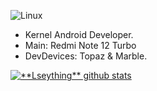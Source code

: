 ![Linux](https://img.shields.io/badge/Linux-FCC624?style=for-the-badge&logo=linux&logoColor=black)
* Kernel Android Developer.
* Main: Redmi Note 12 Turbo
* DevDevices: Topaz & Marble.
<a href="https://github.com/Gurupreet">
 <img align="center" src="https://github-readme-stats.vercel.app/api?username=Lseything&show_icons=true&theme=city_lights&line_height=27" alt="**Lseything** github stats"/>
</a>


